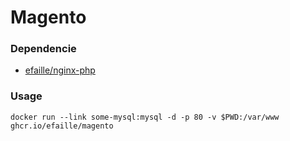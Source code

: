# Magento

### Dependencie

- [efaille/nginx-php]

### Usage

```
docker run --link some-mysql:mysql -d -p 80 -v $PWD:/var/www ghcr.io/efaille/magento
```

[efaille/nginx-php]: //github.com/efaille/dockerfiles/tree/master/nginx-php
